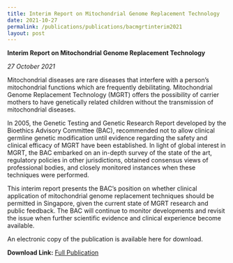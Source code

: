 ```yaml
---
title: Interim Report on Mitochondrial Genome Replacement Technology
date: 2021-10-27
permalink: /publications/publications/bacmgrtinterim2021
layout: post
---
```

**Interim Report on Mitochondrial Genome Replacement Technology**

*27 October 2021*

Mitochondrial diseases are rare diseases that interfere with a person’s mitochondrial functions which are frequently debilitating. Mitochondrial Genome Replacement Technology (MGRT) offers the possibility of carrier mothers to have genetically related children without the transmission of mitochondrial diseases.

In 2005, the Genetic Testing and Genetic Research Report developed by the Bioethics Advisory Committee (BAC), recommended not to allow clinical germline genetic modification until evidence regarding the safety and clinical efficacy of MGRT have been established. In light of global interest in MGRT, the BAC embarked on an in-depth survey of the state of the art, regulatory policies in other jurisdictions, obtained consensus views of professional bodies, and closely monitored instances when these techniques were performed.

This interim report presents the BAC’s position on whether clinical application of mitochondrial genome replacement techniques should be permitted in Singapore, given the current state of MGRT research and public feedback. The BAC will continue to monitor developments and revisit the issue when further scientific evidence and clinical experience become available.

An electronic copy of the publication is available here for download.

**Download Link:** [Full Publication](https://go.gov.sg/bacmgrt2021)